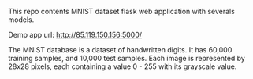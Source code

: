 This repo contents MNIST dataset flask web application with severals models.

Demp app url: http://85.119.150.156:5000/

The MNIST database is a dataset of handwritten digits. It has 60,000 training samples, and 10,000 test samples. Each image is represented by 28x28 pixels, each containing a value 0 - 255 with its grayscale value.